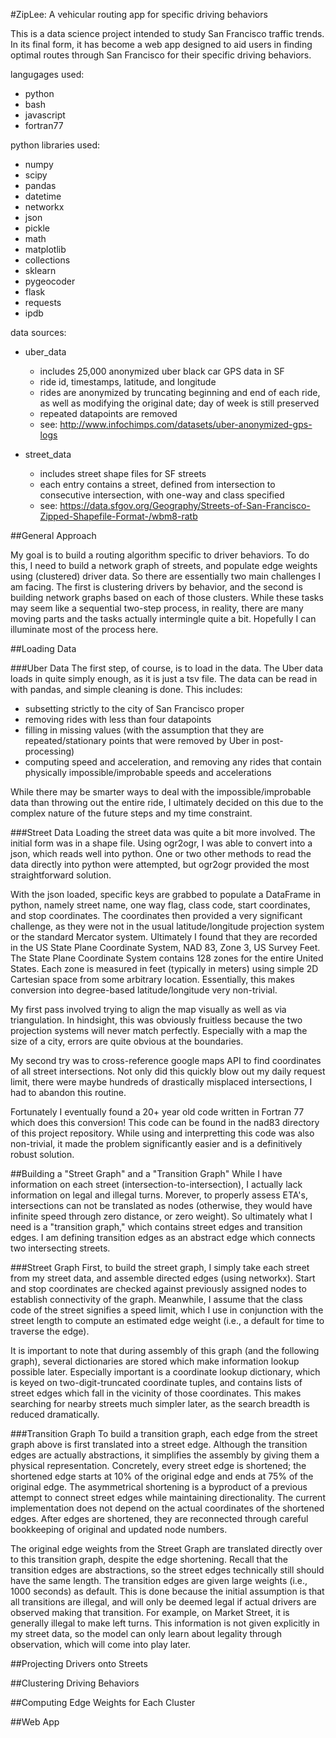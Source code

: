 #ZipLee: A vehicular routing app for specific driving behaviors

This is a data science project intended to study San Francisco traffic trends. In its final form, it has become a web app designed to aid users in finding optimal routes through San Francisco for their specific driving behaviors.

langugages used:
 * python
 * bash
 * javascript
 * fortran77

python libraries used:
 * numpy
 * scipy
 * pandas
 * datetime
 * networkx
 * json
 * pickle
 * math
 * matplotlib
 * collections
 * sklearn
 * pygeocoder
 * flask
 * requests
 * ipdb

data sources:
 * uber_data
   * includes 25,000 anonymized uber black car GPS data in SF
   * ride id, timestamps, latitude, and longitude
   * rides are anonymized by truncating beginning and end of each ride, as well as modifying the original date; day of week is still preserved
   * repeated datapoints are removed
   * see: http://www.infochimps.com/datasets/uber-anonymized-gps-logs

 * street_data
   * includes street shape files for SF streets
   * each entry contains a street, defined from intersection to consecutive intersection, with one-way and class specified
   * see: https://data.sfgov.org/Geography/Streets-of-San-Francisco-Zipped-Shapefile-Format-/wbm8-ratb

##General Approach

My goal is to build a routing algorithm specific to driver behaviors. To do this, I need to build a network graph of streets, and populate edge weights using (clustered) driver data. So there are essentially two main challenges I am facing. The first is clustering drivers by behavior, and the second is building network graphs based on each of those clusters. While these tasks may seem like a sequential two-step process, in reality, there are many moving parts and the tasks actually intermingle quite a bit. Hopefully I can illuminate most of the process here.

##Loading Data

###Uber Data
The first step, of course, is to load in the data. The Uber data loads in quite simply enough, as it is just a tsv file. The data can be read in with pandas, and simple cleaning is done. This includes:

 * subsetting strictly to the city of San Francisco proper
 * removing rides with less than four datapoints
 * filling in missing values (with the assumption that they are repeated/stationary points that were removed by Uber in post-processing)
 * computing speed and acceleration, and removing any rides that contain physically impossible/improbable speeds and accelerations

While there may be smarter ways to deal with the impossible/improbable data than throwing out the entire ride, I ultimately decided on this due to the complex nature of the future steps and my time constraint.

###Street Data
Loading the street data was quite a bit more involved. The initial form was in a shape file. Using ogr2ogr, I was able to convert into a json, which reads well into python. One or two other methods to read the data directly into python were attempted, but ogr2ogr provided the most straightforward solution.

With the json loaded, specific keys are grabbed to populate a DataFrame in python, namely street name, one way flag, class code, start coordinates, and stop coordinates. The coordinates then provided a very significant challenge, as they were not in the usual latitude/longitude projection system or the standard Mercator system. Ultimately I found that they are recorded in the US State Plane Coordinate System, NAD 83, Zone 3, US Survey Feet. The State Plane Coordinate System contains 128 zones for the entire United States. Each zone is measured in feet (typically in meters) using simple 2D Cartesian space from some arbitrary location. Essentially, this makes conversion into degree-based latitude/longitude very non-trivial.

My first pass involved trying to align the map visually as well as via triangulation. In hindsight, this was obviously fruitless because the two projection systems will never match perfectly. Especially with a map the size of a city, errors are quite obvious at the boundaries.

My second try was to cross-reference google maps API to find coordinates of all street intersections. Not only did this quickly blow out my daily request limit, there were maybe hundreds of drastically misplaced intersections, I had to abandon this routine.

Fortunately I eventually found a 20+ year old code written in Fortran 77 which does this conversion! This code can be found in the nad83 directory of this project repository. While using and interpretting this code was also non-trivial, it made the problem significantly easier and is a definitively robust solution.

##Building a "Street Graph" and a "Transition Graph"
While I have information on each street (intersection-to-intersection), I actually lack information on legal and illegal turns. Morever, to properly assess ETA's, intersections can not be translated as nodes (otherwise, they would have infinite speed through zero distance, or zero weight). So ultimately what I need is a "transition graph," which contains street edges and transition edges. I am defining transition edges as an abstract edge which connects two intersecting streets.

###Street Graph
First, to build the street graph, I simply take each street from my street data, and assemble directed edges (using networkx). Start and stop coordinates are checked against previously assigned nodes to establish connectivity of the graph. Meanwhile, I assume that the class code of the street signifies a speed limit, which I use in conjunction with the street length to compute an estimated edge weight (i.e., a default for time to traverse the edge).

It is important to note that during assembly of this graph (and the following graph), several dictionaries are stored which make information lookup possible later. Especially important is a coordinate lookup dictionary, which is keyed on two-digit-truncated coordinate tuples, and contains lists of street edges which fall in the vicinity of those coordinates. This makes searching for nearby streets much simpler later, as the search breadth is reduced dramatically.

###Transition Graph
To build a transition graph, each edge from the street graph above is first translated into a street edge. Although the transition edges are actually abstractions, it simplifies the assembly by giving them a physical representation. Concretely, every street edge is shortened; the shortened edge starts at 10% of the original edge and ends at 75% of the original edge. The asymmetrical shortening is a byproduct of a previous attempt to connect street edges while maintaining directionality. The current implementation does not depend on the actual coordinates of the shortened edges. After edges are shortened, they are reconnected through careful bookkeeping of original and updated node numbers.

The original edge weights from the Street Graph are translated directly over to this transition graph, despite the edge shortening. Recall that the transition edges are abstractions, so the street edges technically still should have the same length. The transition edges are given large weights (i.e., 1000 seconds) as default. This is done because the initial assumption is that all transitions are illegal, and will only be deemed legal if actual drivers are observed making that transition. For example, on Market Street, it is generally illegal to make left turns. This information is not given explicitly in my street data, so the model can only learn about legality through observation, which will come into play later.

##Projecting Drivers onto Streets

##Clustering Driving Behaviors

##Computing Edge Weights for Each Cluster

##Web App
